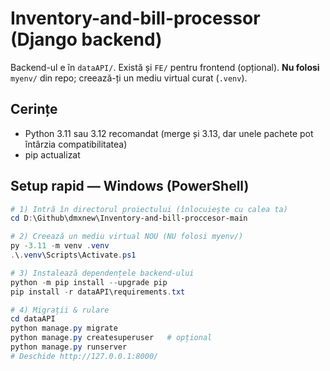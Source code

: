 # Inventory-and-bill-processor (Django backend)

Backend-ul e în `dataAPI/`. Există și `FE/` pentru frontend (opțional). **Nu folosi** `myenv/` din repo; creează-ți un mediu virtual curat (`.venv`).

## Cerințe
- Python 3.11 sau 3.12 recomandat (merge și 3.13, dar unele pachete pot întârzia compatibilitatea)
- pip actualizat

## Setup rapid — Windows (PowerShell)
```powershell
# 1) Intră în directorul proiectului (înlocuiește cu calea ta)
cd D:\Github\dmxnew\Inventory-and-bill-proccesor-main

# 2) Creează un mediu virtual NOU (NU folosi myenv/)
py -3.11 -m venv .venv
.\.venv\Scripts\Activate.ps1

# 3) Instalează dependențele backend-ului
python -m pip install --upgrade pip
pip install -r dataAPI\requirements.txt

# 4) Migrații & rulare
cd dataAPI
python manage.py migrate
python manage.py createsuperuser   # opțional
python manage.py runserver
# Deschide http://127.0.0.1:8000/
